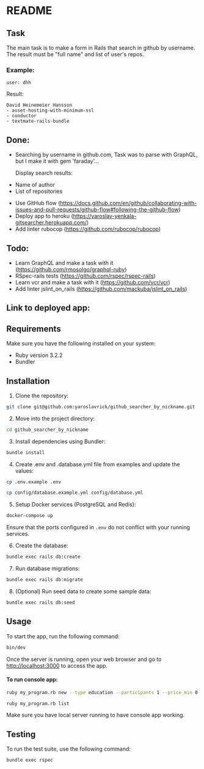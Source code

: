 # README

## Task

The main task is to make a form in Rails that search in github by username.
The result must be "full name" and list of user's repos.

### Example:

    user: dhh

Result:

    David Heinemeier Hansson
    - asset-hosting-with-minimum-ssl
    - conductor
    - textmate-rails-bundle

## Done:

- Searching by username in github.com, Task was to parse with GraphQL, but I make it with gem 'faraday'...

  Display search results:

* Name of author
* List of repositories

- Use GitHub flow (https://docs.github.com/en/github/collaborating-with-issues-and-pull-requests/github-flow#following-the-github-flow)
- Deploy app to heroku (https://yaroslav-yenkala-gitsearcher.herokuapp.com/)
- Add linter rubocop (https://github.com/rubocop/rubocop)

## Todo:

- Learn GraphQL and make a task with it (https://github.com/rmosolgo/graphql-ruby)
- RSpec-rails tests (https://github.com/rspec/rspec-rails)
- Learn vcr and make a task with it (https://github.com/vcr/vcr)
- Add linter jslint_on_rails (https://github.com/mackuba/jslint_on_rails)

## Link to deployed app:

## Requirements

Make sure you have the following installed on your system:

- Ruby version 3.2.2
- Bundler

## Installation

1. Clone the repository:

```bash
git clone git@github.com:yaroslavrick/github_searcher_by_nickname.git
```

2. Move into the project directory:

```bash
cd github_searcher_by_nickname
```

3. Install dependencies using Bundler:

```bash
bundle install
```

4. Create .env and .database.yml file from examples and update the values:

```bash
cp .env.example .env
```

```bash
cp config/database.example.yml config/database.yml
```

5. Setup Docker services (PostgreSQL and Redis):

```bash
docker-compose up
```

Ensure that the ports configured in `.env` do not conflict with your running services.

6. Create the database:

```bash
bundle exec rails db:create
```

7. Run database migrations:

```bash
bundle exec rails db:migrate
```

8. (Optional) Run seed data to create some sample data:

```bash
bundle exec rails db:seed
```

## Usage

To start the app, run the following command:

```bash
bin/dev
```

Once the server is running, open your web browser and go to <http://localhost:3000> to access the app.

#### To run console app:

```zsh
ruby my_program.rb new --type education --participants 1 --price_min 0.1 --price_max 30 --accessibility_min 0.1 --accessibility_max 0.5
```

```zsh
ruby my_program.rb list
```

Make sure you have local server running to have console app working.

## Testing

To run the test suite, use the following command:

```bash
bundle exec rspec
```